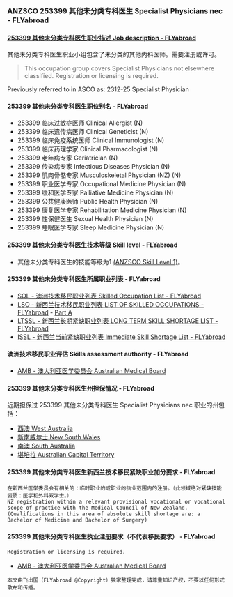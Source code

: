 ### ANZSCO 253399 其他未分类专科医生 Specialist Physicians nec - FLYabroad ###

####  [253399 其他未分类专科医生职业描述 Job description - FLYabroad](http://www.flyabroadvisa.com/anzsco/2533.html#253399)

其他未分类专科医生职业小组包含了未分类的其他内科医师。需要注册或许可。

> This occupation group covers Specialist Physicians not elsewhere classified. Registration or licensing is required.

Previously referred to in ASCO as: 
2312-25 Specialist Physician

#### 253399 其他未分类专科医生职位别名 - FLYabroad
 
- 253399 临床过敏症医师 Clinical Allergist (N)
- 253399 临床遗传病医师 Clinical Geneticist (N)
- 253399 临床免疫系统医师 Clinical Immunologist (N)
- 253399 临床药理学家 Clinical Pharmacologist (N)
- 253399 老年病专家 Geriatrician (N)
- 253399 传染病专家 Infectious Diseases Physician (N)
- 253399 肌肉骨骼专家 Musculoskeletal Physician (NZ) (N)
- 253399 职业医学专家 Occupational Medicine Physician (N)
- 253399 缓和医学专家 Palliative Medicine Physician (N)
- 253399 公共健康医师 Public Health Physician (N)
- 253399 康复医学专家 Rehabilitation Medicine Physician (N)
- 253399 性保健医生 Sexual Health Physician (N)
- 253399 睡眠医学专家 Sleep Medicine Physician (N)

#### 253399 其他未分类专科医生技术等级 Skill level - FLYabroad

- 其他未分类专科医生的技能等级为1 [(ANZSCO Skill Level 1)](http://www.flyabroadvisa.com/anzsco/)。

#### 253399 其他未分类专科医生所属职业列表 - FLYabroad

- [SOL - 澳洲技术移民职业列表 Skilled Occupation List - FLYabroad](http://www.flyabroadvisa.com/sol/)
- [LSO - 新西兰技术移民职业列表 LIST OF SKILLED OCCUPATIONS - FLYabroad](http://nz.flyabroadvisa.com/lso/) - [Part A](parta)
- [LTSSL - 新西兰长期紧缺职业列表 LONG TERM SKILL SHORTAGE LIST - FLYabroad](http://nz.flyabroadvisa.com/work-residence/ltssl.html)
- [ISSL - 新西兰当前紧缺职业列表 Immediate Skill Shortage List - FLYabroad](http://nz.flyabroadvisa.com/work-residence/issl.html)

#### 澳洲技术移民职业评估 Skills assessment authority - FLYabroad

- [AMB - 澳大利亚医学委员会 Australian Medical Board](http://www.medicalboard.gov.au/)

#### 253399 其他未分类专科医生州担保情况 - FLYabroad

近期担保过 253399 其他未分类专科医生 Specialist Physicians nec 职业的州包括：

- [西澳 West Australia](http://www.flyabroadvisa.com/zdb/wa.html)
- [新南威尔士 New South Wales](http://www.flyabroadvisa.com/zdb/nsw.html)
- [南澳 South Australia](http://www.flyabroadvisa.com/zdb/sa.html)
- [堪培拉 Australian Capital Territory](http://www.flyabroadvisa.com/zdb/act.html)

#### 253399 其他未分类专科医生新西兰技术移民紧缺职业加分要求 - FLYabroad

    在新西兰医学委员会有相关的：临时职业的或职业的执业范围内的注册。（此领域绝对紧缺技能资质：医学和外科双学士。）
    NZ registration within a relevant provisional vocational or vocational scope of practice with the Medical Council of New Zealand.(Qualifications in this area of absolute skill shortage are: a 
    Bachelor of Medicine and Bachelor of Surgery)  

#### 253399 其他未分类专科医生执业注册要求（不代表移民要求） - FLYabroad

    Registration or licensing is required.

- [AMB - 澳大利亚医学委员会 Australian Medical Board](http://www.medicalboard.gov.au/)

`本文由飞出国（FLYabroad @Copyright）独家整理完成，请尊重知识产权，不要以任何形式散布和传播。`